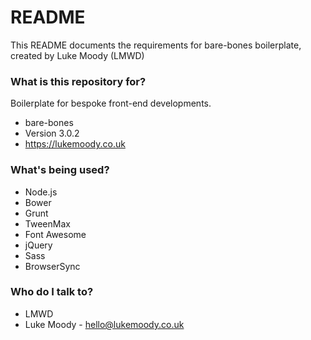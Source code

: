 # README #

This README documents the requirements for bare-bones boilerplate, created by Luke Moody (LMWD)

### What is this repository for? ###

Boilerplate for bespoke front-end developments.

* bare-bones
* Version 3.0.2
* https://lukemoody.co.uk

### What's being used? ###

* Node.js
* Bower
* Grunt
* TweenMax
* Font Awesome
* jQuery
* Sass
* BrowserSync

### Who do I talk to? ###

* LMWD
* Luke Moody - hello@lukemoody.co.uk
